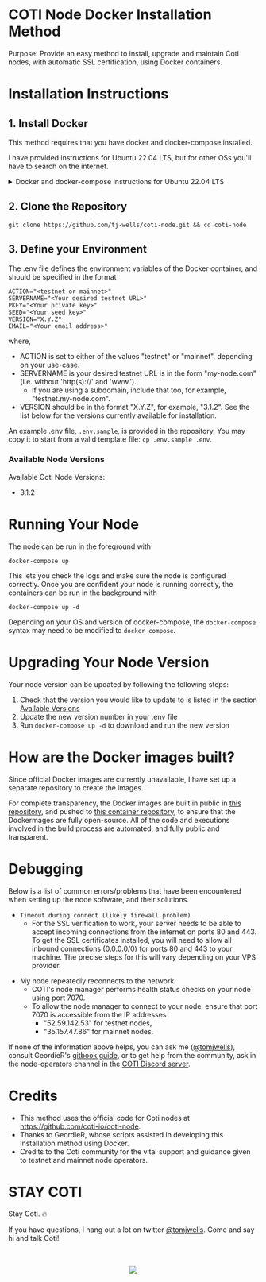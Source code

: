 # COTI Node Docker Installation Method

Purpose: Provide an easy method to install, upgrade and maintain Coti nodes, with automatic SSL certification, using Docker containers.

# Installation Instructions

## 1. Install Docker

This method requires that you have docker and docker-compose installed.

I have provided instructions for Ubuntu 22.04 LTS, but for other OSs you'll have to search on the internet.

<details>
    <summary>Docker and docker-compose instructions for Ubuntu 22.04 LTS</summary>
    If you are working on Ubuntu 22.04, I suggest installing with the following commands:

```
# Install docker
sudo apt update
sudo apt install apt-transport-https ca-certificates curl software-properties-common
curl -fsSL https://download.docker.com/linux/ubuntu/gpg | sudo gpg --dearmor -o /usr/share/keyrings/docker-archive-keyring.gpg
echo "deb [arch=$(dpkg --print-architecture) signed-by=/usr/share/keyrings/docker-archive-keyring.gpg] https://download.docker.com/linux/ubuntu $(lsb_release -cs) stable" | sudo tee /etc/apt/sources.list.d/docker.list > /dev/null
sudo apt update
apt-cache policy docker-ce
sudo apt install docker-ce

# Install docker-compose
mkdir -p ~/.docker/cli-plugins/
curl -SL https://github.com/docker/compose/releases/download/v2.3.3/docker-compose-linux-x86_64 -o ~/.docker/cli-plugins/docker-compose
chmod +x ~/.docker/cli-plugins/docker-compose
docker compose version
```

</details>

## 2. Clone the Repository

```
git clone https://github.com/tj-wells/coti-node.git && cd coti-node
```

## 3. Define your Environment

The .env file defines the environment variables of the Docker container, and should be specified in the format

```.env
ACTION="<testnet or mainnet>"
SERVERNAME="<Your desired testnet URL>"
PKEY="<Your private key>"
SEED="<Your seed key>"
VERSION="X.Y.Z"
EMAIL="<Your email address>"
```

where,

- ACTION is set to either of the values "testnet" or "mainnet", depending on your use-case.
- SERVERNAME is your desired testnet URL is in the form "my-node.com" (i.e. without 'http(s)://' and 'www.').
  - If you are using a subdomain, include that too, for example, "testnet.my-node.com".
- VERSION should be in the format "X.Y.Z", for example, "3.1.2". See the list below for the versions currently available for installation.

An example .env file, `.env.sample`, is provided in the repository. You may copy it to start from a valid template file: `cp .env.sample .env`.

### Available Node Versions

Available Coti Node Versions:

<ul>
  <li>3.1.2</li>
</ul>

# Running Your Node

The node can be run in the foreground with

```
docker-compose up
```

This lets you check the logs and make sure the node is configured correctly. Once you are confident your node is running correctly, the containers can be run in the background with

```
docker-compose up -d
```

Depending on your OS and version of docker-compose, the `docker-compose` syntax may need to be modified to `docker compose`.

# Upgrading Your Node Version

Your node version can be updated by following the following steps:

1. Check that the version you would like to update to is listed in the section [Available Versions](#available-versions)
2. Update the new version number in your .env file
3. Run `docker-compose up -d` to download and run the new version

# How are the Docker images built?

Since official Docker images are currently unavailable, I have set up a separate repository to create the images.

For complete transparency, the Docker images are built in public in <a href="https://github.com/tj-wells/coti-node-images" target="_blank">this repository</a>, and pushed to <a href="https://hub.docker.com/r/atomnode/coti-node/tags" target="_blank">this container repository</a>, to ensure that the Dockermages are fully open-source. All of the code and executions involved in the build process are automated, and fully public and transparent.

# Debugging

Below is a list of common errors/problems that have been encountered when setting up the node software, and their solutions.

- `Timeout during connect (likely firewall problem)`
  - For the SSL verification to work, your server needs to be able to accept incoming connections from the internet on ports 80 and 443.
    To get the SSL certificates installed, you will need to allow all inbound connections (0.0.0.0/0) for ports 80 and 443 to your machine. The precise steps for this will vary depending on your VPS provider.

* My node repeatedly reconnects to the network
  - COTI's node manager performs health status checks on your node using port 7070.
  - To allow the node manager to connect to your node, ensure that port 7070 is accessible from the IP addresses
    - "52.59.142.53" for testnet nodes,
    - "35.157.47.86" for mainnet nodes.

If none of the information above helps, you can ask me (<a href="https://twitter.com/tomjwells">@tomjwells</a>), consult GeordieR's <a href="https://cotidocs.geordier.co.uk/" target="_blank">gitbook guide</a>, or to get help from the community, ask in the node-operators channel in the [COTI Discord server](https://discord.com/invite/wfAQfbc3Df).

# Credits

- This method uses the official code for Coti nodes at https://github.com/coti-io/coti-node.
- Thanks to GeordieR, whose scripts assisted in developing this installation method using Docker.
- Credits to the Coti community for the vital support and guidance given to testnet and mainnet node operators.

# STAY COTI

Stay Coti. ️‍🔥

If you have questions, I hang out a lot on twitter <a href="https://twitter.com/tomjwells">@tomjwells</a>. Come and say hi and talk Coti!
<br />
<br />
<br />

<p align="center"><a href="https://twitter.com/tomjwells" target="_blank"><img src="https://cdn.discordapp.com/avatars/343604221331111946/65130831872c9daabdb0d803ce27e594.webp?size=240"></a></p>
